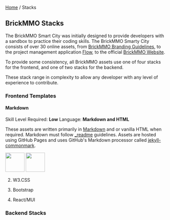 <style>@import url("//readme.codeadam.ca/readme.css");</style>

[Home](/) / Stacks

## BrickMMO Stacks

The BrickMMO Smart City was initially designed to provide developers with a sandbox to practice their coding skills. The BrickMMO Smarty City consists of over 30 online assets, from [BrickMMO Branding Guidelines](https://branding.brickmmo.com/), to the project management application [Flow](https://flow.brickmmo.com/), to the official [BrickMMO Website](https://brickmmo.com/). 

To provide some consistency, all BrickMMO assets use one of four stacks for the frontend, and one of two stacks for the backend. 

These stack range in complexity to allow any developer with any level of experience to contribute.

### Frontend Templates

#### Markdown

Skill Level Required: **Low**
Language: **Markdown and HTML**

These assets are written primarily in [Markdown](https://daringfireball.net/projects/markdown/syntax) and or vanilla HTML when required. Markdown must follow [_readme](https://readme.codeadam.ca/) guidelines. Assets are hosted using GitHub Pages and uses GitHub's Markdown processor called [jekyll-commonmark](https://www.markdownguide.org/tools/github-pages/). 

<img src="https://console.codeadam.ca/api/image/markdown" width="60"> <img src="https://console.codeadam.ca/api/image/html" width="60">
     
2. W3.CSS

3. Bootstrap

4. React/MUI
   

### Backend Stacks

